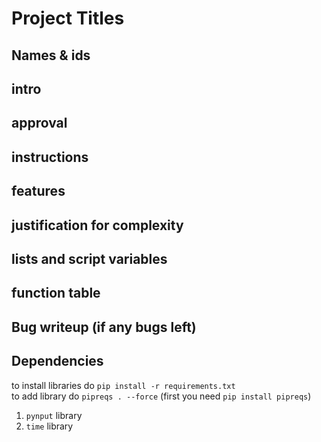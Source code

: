 # Project Titles

## Names & ids

## intro

## approval

## instructions

## features

## justification for complexity

## lists and script variables

## function table

## Bug writeup (if any bugs left)

## Dependencies


to install libraries do `pip install -r requirements.txt`\
to add library do `pipreqs . --force` (first you need `pip install pipreqs`)
1. `pynput` library
2. `time` library
